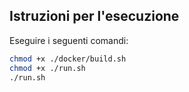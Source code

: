 ## Istruzioni per l'esecuzione

Eseguire i seguenti comandi:

```bash
chmod +x ./docker/build.sh
chmod +x ./run.sh
./run.sh
